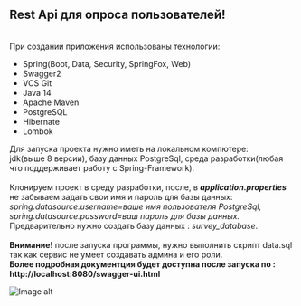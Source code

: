 <h2>Rest Api для опроса пользователей!</h2></br>
При создании приложения использованы технологии:</br>
<ul>
<li>Spring(Boot, Data, Security, SpringFox, Web)</li>
<li>Swagger2</li>
<li>VCS Git</li>
<li>Java 14</li>
<li>Apache Maven</li>
<li>PostgreSQL</li>
<li>Hibernate</li>
<li>Lombok</li>
</ul>

Для запуска проекта нужно иметь на локальном компютере:</br>
jdk(выше 8 версии), базу данных PostgreSql, среда разработки(любая что поддерживает работу с Spring-Framework).</br></br>
Клонируем проект в среду разработки, после, в <b><i>application.properties</i></b></br>
не забываем задать свои имя и пароль для базы данных:</br>
<i>spring.datasource.username=ваше имя пользователя PostgreSql, </br>
spring.datasource.password=ваш пароль для базы данных.</i></br>
Предварительно нужно создать базу данных : <i>survey_database</i>. </br></br>
<b>Внимание!</b>
после запуска программы, нужно выполнить скрипт data.sql так как сервис не умеет создавать админа и его роли.</br>
<b>Более подробная документция будет доступна после запуска по : http://localhost:8080/swagger-ui.html </b></br>


![Image alt](C:\projectsJava\survey\src\main\resources\img\rest-docs.png)

